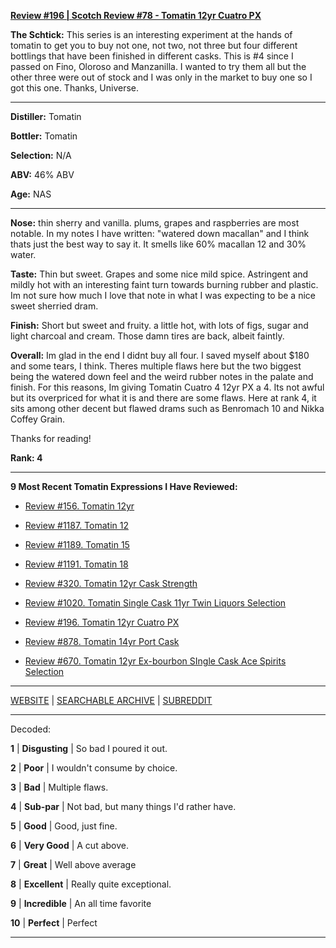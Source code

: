 
[**Review #196 | Scotch Review #78 - Tomatin 12yr Cuatro PX**]( https://t8ke.review/review-196-tomatin-12-cuatro-4-px/)

**The Schtick:** This series is an interesting experiment at the hands of tomatin to get you to buy not one, not two, not three but four different bottlings that have been finished in different casks. This is #4 since I passed on Fino, Oloroso and Manzanilla. I wanted to try them all but the other three were out of stock and I was only in the market to buy one so I got this one. Thanks, Universe.

-----

**Distiller:** Tomatin

**Bottler:** Tomatin

**Selection:** N/A

**ABV:**  46% ABV

**Age:** NAS 

-----

**Nose:**  thin sherry and vanilla. plums, grapes and raspberries are most notable. In my notes I have written: "watered down macallan" and I think thats just the best way to say it. It smells like 60% macallan 12 and 30% water.

**Taste:** Thin but sweet. Grapes and some nice mild spice. Astringent and mildly hot with an interesting faint turn towards burning rubber and plastic. Im not sure how much I love that note in what I was expecting to be a nice sweet sherried dram.

**Finish:** Short but sweet and fruity. a little hot, with lots of figs, sugar and light charcoal and cream. Those damn tires are back, albeit faintly.

**Overall:** Im glad in the end I didnt buy all four. I saved myself about $180 and some tears, I think. Theres multiple flaws here but the two biggest being the watered down feel and the weird rubber notes in the palate and finish. For this reasons, Im giving Tomatin Cuatro 4 12yr PX a 4. Its not awful but its overpriced for what it is and there are some flaws. Here at rank 4, it sits among other decent but flawed drams such as Benromach 10 and Nikka Coffey Grain. 

Thanks for reading!

**Rank: 4**

----- 

**9 Most Recent Tomatin Expressions I Have Reviewed:** 

- [Review #156. Tomatin 12yr]( https://t8ke.review/review-156-tomatin-12yr/) 

- [Review #1187. Tomatin 12]( https://t8ke.review/review-1187-tomatin-12yr/) 

- [Review #1189. Tomatin 15]( https://t8ke.review/review-1189-tomatin-15yr/) 

- [Review #1191. Tomatin 18]( https://t8ke.review/review-1191-tomatin-18/) 

- [Review #320. Tomatin 12yr Cask Strength]( https://t8ke.review/review-320-tomatin-cask-strength/) 

- [Review #1020. Tomatin Single Cask 11yr Twin Liquors Selection]( https://t8ke.review/review-1020-tomatin-11yr-single-cask-twin-liquors-selection/) 

- [Review #196. Tomatin 12yr Cuatro PX]( https://t8ke.review/review-196-tomatin-12-cuatro-4-px/) 

- [Review #878. Tomatin 14yr Port Cask]( https://t8ke.review/review-878-tomatin-14yr-port-cask/) 

- [Review #670. Tomatin 12yr Ex-bourbon SIngle Cask Ace Spirits Selection]( https://t8ke.review/review-670-tomatin-12yr-2002-single-cask-ace-spirits-selection/) 

-----

[WEBSITE](https://t8ke.review) | [SEARCHABLE ARCHIVE](https://t8ke.review/review-archive/) | [SUBREDDIT](https://reddit.com/r/t8kereviews)

-----

Decoded:

**1** | **Disgusting** | So bad I poured it out.

**2** | **Poor** | I wouldn't consume by choice.

**3** | **Bad** | Multiple flaws.

**4** | **Sub-par** | Not bad, but many things I'd rather have.

**5** | **Good** | Good, just fine.

**6** | **Very Good** | A cut above.

**7** | **Great** | Well above average

**8** | **Excellent** | Really quite exceptional.

**9** | **Incredible** | An all time favorite

**10** | **Perfect** | Perfect

----

